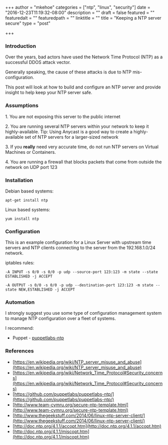+++
author = "mkehoe"
categories = ["ntp", "linux", "security"]
date = "2016-12-23T11:19:32-08:00"
description = ""
draft = false
featured = ""
featuredalt = ""
featuredpath = ""
linktitle = ""
title = "Keeping a NTP server secure"
type = "post"

+++
### Introduction

Over the years, bad actors have used the Network Time Protocol (NTP) as a successful DDOS attack vector.

Generally speaking, the cause of these attacks is due to NTP mis-configuration.

This post will look at how to build and configure an NTP server and provide insight to help keep your NTP server safe.

### Assumptions

1\. You are not exposing this server to the public internet

2\. You are running several NTP servers within your network to keep it highly-available. Tip: Using Anycast is a good way to create a highly-available set of NTP servers for a larger-sized network

3\. If you **really** need very accurate time, do not run NTP servers on Virtual Machines or Containers.

4\. You are running a firewall that blocks packets that come from outside the network on UDP port 123

### Installation

Debian based systems:

`apt-get install ntp`

Linux based systems:

`yum install ntp`

### Configuration

This is an example configuration for a Linux Server with upstream time servers and NTP clients connecting to the server from the 192.168.1.0/24 network.

iptables rules:

`-A INPUT -s 0/0 -s 0/0 -p udp --source-port 123:123 -m state --state ESTABLISHED -j ACCEPT`

`-A OUTPUT -s 0/0 -s 0/0 -p udp --destination-port 123:123 -m state --state NEW,ESTABLISHED -j ACCEPT`

### Automation

I strongly suggest you use some type of configuration management system to manage NTP configuration over a fleet of systems.

I recommend:

*   Puppet - [puppetlabs-ntp](https://github.com/puppetlabs/puppetlabs-ntp)

### References

*   [https://en.wikipedia.org/wiki/NTP_server_misuse_and_abuse](https://en.wikipedia.org/wiki/NTP_server_misuse_and_abuse)
*   [https://en.wikipedia.org/wiki/Network_Time_Protocol#Security_concerns](https://en.wikipedia.org/wiki/Network_Time_Protocol#Security_concerns)
*   [https://github.com/puppetlabs/puppetlabs-ntp/](https://github.com/puppetlabs/puppetlabs-ntp/)
*   [http://www.team-cymru.org/secure-ntp-template.html](http://www.team-cymru.org/secure-ntp-template.html)
*   [http://www.thegeekstuff.com/2014/06/linux-ntp-server-client/](http://www.thegeekstuff.com/2014/06/linux-ntp-server-client/)
*   [http://doc.ntp.org/4.1.1/accopt.htm](http://doc.ntp.org/4.1.1/accopt.htm)
*   [http://doc.ntp.org/4.1.1/miscopt.htm](http://doc.ntp.org/4.1.1/miscopt.htm)